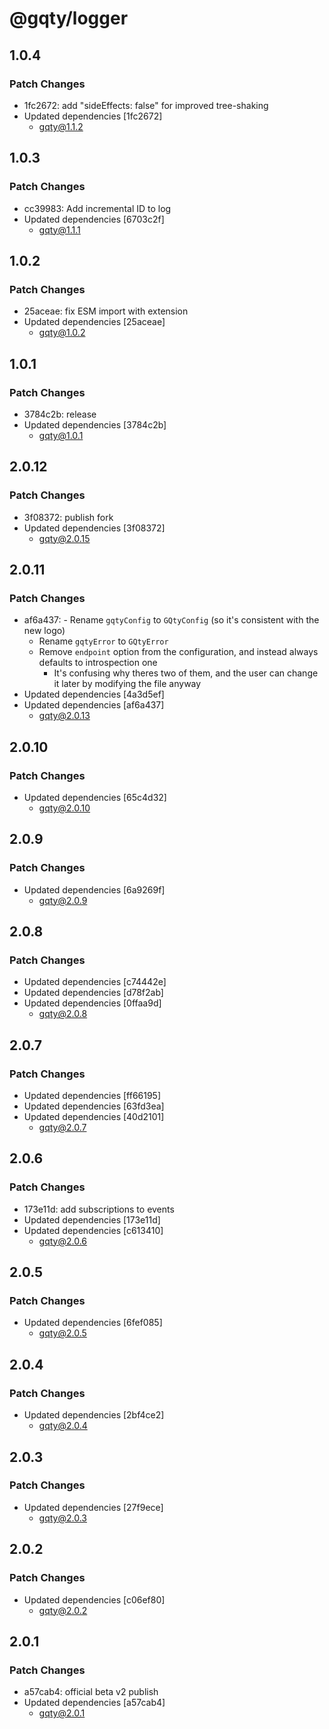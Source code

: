 # @gqty/logger

## 1.0.4

### Patch Changes

- 1fc2672: add "sideEffects: false" for improved tree-shaking
- Updated dependencies [1fc2672]
  - gqty@1.1.2

## 1.0.3

### Patch Changes

- cc39983: Add incremental ID to log
- Updated dependencies [6703c2f]
  - gqty@1.1.1

## 1.0.2

### Patch Changes

- 25aceae: fix ESM import with extension
- Updated dependencies [25aceae]
  - gqty@1.0.2

## 1.0.1

### Patch Changes

- 3784c2b: release
- Updated dependencies [3784c2b]
  - gqty@1.0.1

## 2.0.12

### Patch Changes

- 3f08372: publish fork
- Updated dependencies [3f08372]
  - gqty@2.0.15

## 2.0.11

### Patch Changes

- af6a437: - Rename `gqtyConfig` to `GQtyConfig` (so it's consistent with the new logo)
  - Rename `gqtyError` to `GQtyError`
  - Remove `endpoint` option from the configuration, and instead always defaults to introspection one
    - It's confusing why theres two of them, and the user can change it later by modifying the file anyway
- Updated dependencies [4a3d5ef]
- Updated dependencies [af6a437]
  - gqty@2.0.13

## 2.0.10

### Patch Changes

- Updated dependencies [65c4d32]
  - gqty@2.0.10

## 2.0.9

### Patch Changes

- Updated dependencies [6a9269f]
  - gqty@2.0.9

## 2.0.8

### Patch Changes

- Updated dependencies [c74442e]
- Updated dependencies [d78f2ab]
- Updated dependencies [0ffaa9d]
  - gqty@2.0.8

## 2.0.7

### Patch Changes

- Updated dependencies [ff66195]
- Updated dependencies [63fd3ea]
- Updated dependencies [40d2101]
  - gqty@2.0.7

## 2.0.6

### Patch Changes

- 173e11d: add subscriptions to events
- Updated dependencies [173e11d]
- Updated dependencies [c613410]
  - gqty@2.0.6

## 2.0.5

### Patch Changes

- Updated dependencies [6fef085]
  - gqty@2.0.5

## 2.0.4

### Patch Changes

- Updated dependencies [2bf4ce2]
  - gqty@2.0.4

## 2.0.3

### Patch Changes

- Updated dependencies [27f9ece]
  - gqty@2.0.3

## 2.0.2

### Patch Changes

- Updated dependencies [c06ef80]
  - gqty@2.0.2

## 2.0.1

### Patch Changes

- a57cab4: official beta v2 publish
- Updated dependencies [a57cab4]
  - gqty@2.0.1
